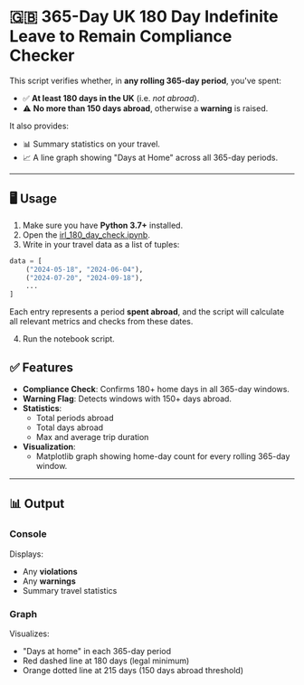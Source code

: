 
# 🇬🇧 365-Day UK 180 Day  Indefinite Leave to Remain Compliance Checker

This script verifies whether, in **any rolling 365-day period**, you've spent:

- ✅ **At least 180 days in the UK** (i.e. *not abroad*).
- ⚠️ **No more than 150 days abroad**, otherwise a **warning** is raised.

It also provides:
- 📊 Summary statistics on your travel.
- 📈 A line graph showing "Days at Home" across all 365-day periods.

---

## 🖥️ Usage

1. Make sure you have **Python 3.7+** installed.
2. Open the [irl_180_day_check.ipynb](Notebook).
3. Write in your travel data as a list of tuples:

```python
data = [
    ("2024-05-18", "2024-06-04"),
    ("2024-07-20", "2024-09-18"),
    ...
]
```

Each entry represents a period **spent abroad**, and the script will calculate all relevant metrics and checks from these dates. 

4. Run the notebook script.

## ✅ Features

- **Compliance Check**: Confirms 180+ home days in all 365-day windows.
- **Warning Flag**: Detects windows with 150+ days abroad.
- **Statistics**:
  - Total periods abroad
  - Total days abroad
  - Max and average trip duration
- **Visualization**:
  - Matplotlib graph showing home-day count for every rolling 365-day window.

---

## 📊 Output

### Console
Displays:
- Any **violations**
- Any **warnings**
- Summary travel statistics

### Graph
Visualizes:
- "Days at home" in each 365-day period
- Red dashed line at 180 days (legal minimum)
- Orange dotted line at 215 days (150 days abroad threshold)
